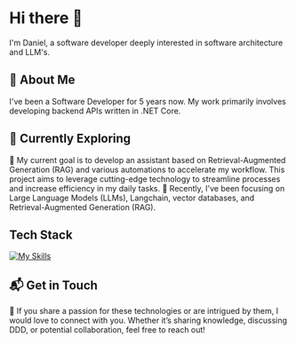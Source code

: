 # Hi there 👋
I'm Daniel, a software developer deeply interested in software architecture and LLM's.

## 🚀 About Me
I've been a Software Developer for 5 years now. My work primarily involves developing backend APIs written in .NET Core.

## 🌱 Currently Exploring
🔭 My current goal is to develop an assistant based on Retrieval-Augmented Generation (RAG) and various automations to accelerate my workflow. This project aims to leverage cutting-edge technology to streamline processes and increase efficiency in my daily tasks.
🌱 Recently, I've been focusing on Large Language Models (LLMs), Langchain, vector databases, and Retrieval-Augmented Generation (RAG).

## Tech Stack
[![My Skills](https://skillicons.dev/icons?i=visualstudio,vscode,dotnet,cs,py,docker,git,react,fastapi,notion,postgres)](https://skillicons.dev)

## 📬 Get in Touch
👯 If you share a passion for these technologies or are intrigued by them, I would love to connect with you. Whether it’s sharing knowledge, discussing DDD, or potential collaboration, feel free to reach out!

<!--
**draenger/draenger** is a ✨ _special_ ✨ repository because its `README.md` (this file) appears on your GitHub profile.

Here are some ideas to get you started:

- 🔭 I’m currently working on ...
- 🌱 I’m currently learning ...
- 👯 I’m looking to collaborate on ...
- 🤔 I’m looking for help with ...
- 💬 Ask me about ...
- 📫 How to reach me: ...
- 😄 Pronouns: ...
- ⚡ Fun fact: ...
-->

